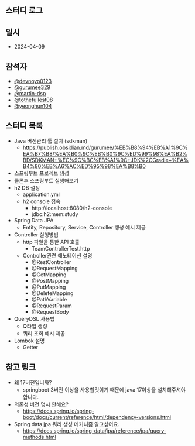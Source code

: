 ## 스터디 로그

## 일시
- 2024-04-09

## 참석자
- [@devnoyo0123](https://github.com/devnoyo0123)
- [@gurumee329](https://github.com/gurumee329)
- [@martin-dsp](https://github.com/martin-dsp)
- [@tothefullest08](https://github.com/tothefullest08)
- [@yeonghun104](https://github.com/yeonghun104)

## 스터디 목록
- Java 버전관리 툴 설치 (sdkman)
  - https://publish.obsidian.md/gurumee/%EB%B8%94%EB%A1%9C%EA%B7%B8/%EA%B0%9C%EB%B0%9C%ED%99%98%EA%B2%BD/SDKMAN+%EC%9C%BC%EB%A1%9C+JDK%2CGradle+%EA%B4%80%EB%A6%AC%ED%95%98%EA%B8%B0
- 스프링부트 프로젝트 생성
- 클론후 스프링부트 실행해보기
- h2 DB 설정
  - application.yml
  - h2 console 접속
    - http://localhost:8080/h2-console
    - jdbc:h2:mem:study
- Spring Data JPA 
  - Entity, Repository, Service, Controller 생성 예시 제공
- Controller 실행방법
  - http 파일을 통한 API 호출
    - TeamControllerTest.http
  - Controller관련 애노테이션 설명
    - @RestController
    - @RequestMapping
    - @GetMapping
    - @PostMapping
    - @PutMapping
    - @DeleteMapping
    - @PathVariable
    - @RequestParam
    - @RequestBody
- QueryDSL 사용법
  - Q타입 생성
  - 쿼리 조회 예시 제공
- Lombok 설명
  - Getter

## 참고 링크
- 왜 17버전입니까?
  - springboot 3버전 이상을 사용할것이기 때문에 java 17이상을 설치해주셔야합니다.
- 의존성 버전 명시 안해요?
  - https://docs.spring.io/spring-boot/docs/current/reference/html/dependency-versions.html
- Spring data jpa 쿼리 생성 메커니즘 알고싶어요.
  - https://docs.spring.io/spring-data/jpa/reference/jpa/query-methods.html
